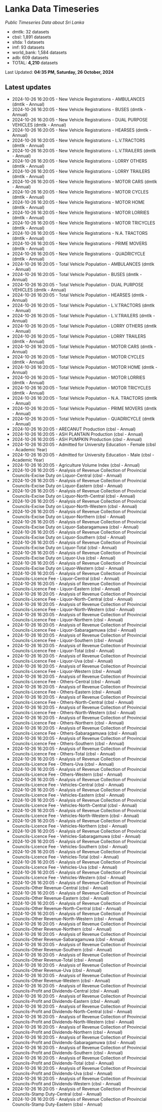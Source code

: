 # Lanka Data Timeseries
*Public Timeseries Data about Sri Lanka*

* dmtlk: 32 datasets
* cbsl: 1,891 datasets
* sltda: 1 datasets
* imf: 93 datasets
* world_bank: 1,584 datasets
* adb: 609 datasets
* TOTAL: **4,210** datasets

Last Updated: **04:35 PM, Saturday, 26 October, 2024**

## Latest updates

* 2024-10-26 16:20:05 - New Vehicle Registrations - AMBULANCES (dmtlk - Annual)
* 2024-10-26 16:20:05 - New Vehicle Registrations - BUSES (dmtlk - Annual)
* 2024-10-26 16:20:05 - New Vehicle Registrations - DUAL PURPOSE VEHICLES (dmtlk - Annual)
* 2024-10-26 16:20:05 - New Vehicle Registrations - HEARSES (dmtlk - Annual)
* 2024-10-26 16:20:05 - New Vehicle Registrations - L.V.TRACTORS (dmtlk - Annual)
* 2024-10-26 16:20:05 - New Vehicle Registrations - L.V.TRAILERS (dmtlk - Annual)
* 2024-10-26 16:20:05 - New Vehicle Registrations - LORRY OTHERS (dmtlk - Annual)
* 2024-10-26 16:20:05 - New Vehicle Registrations - LORRY TRAILERS (dmtlk - Annual)
* 2024-10-26 16:20:05 - New Vehicle Registrations - MOTOR CARS (dmtlk - Annual)
* 2024-10-26 16:20:05 - New Vehicle Registrations - MOTOR CYCLES (dmtlk - Annual)
* 2024-10-26 16:20:05 - New Vehicle Registrations - MOTOR HOME (dmtlk - Annual)
* 2024-10-26 16:20:05 - New Vehicle Registrations - MOTOR LORRIES (dmtlk - Annual)
* 2024-10-26 16:20:05 - New Vehicle Registrations - MOTOR TRICYCLES (dmtlk - Annual)
* 2024-10-26 16:20:05 - New Vehicle Registrations - N.A. TRACTORS (dmtlk - Annual)
* 2024-10-26 16:20:05 - New Vehicle Registrations - PRIME MOVERS (dmtlk - Annual)
* 2024-10-26 16:20:05 - New Vehicle Registrations - QUADRICYCLE (dmtlk - Annual)
* 2024-10-26 16:20:05 - Total Vehicle Population - AMBULANCES (dmtlk - Annual)
* 2024-10-26 16:20:05 - Total Vehicle Population - BUSES (dmtlk - Annual)
* 2024-10-26 16:20:05 - Total Vehicle Population - DUAL PURPOSE VEHICLES (dmtlk - Annual)
* 2024-10-26 16:20:05 - Total Vehicle Population - HEARSES (dmtlk - Annual)
* 2024-10-26 16:20:05 - Total Vehicle Population - L.V.TRACTORS (dmtlk - Annual)
* 2024-10-26 16:20:05 - Total Vehicle Population - L.V.TRAILERS (dmtlk - Annual)
* 2024-10-26 16:20:05 - Total Vehicle Population - LORRY OTHERS (dmtlk - Annual)
* 2024-10-26 16:20:05 - Total Vehicle Population - LORRY TRAILERS (dmtlk - Annual)
* 2024-10-26 16:20:05 - Total Vehicle Population - MOTOR CARS (dmtlk - Annual)
* 2024-10-26 16:20:05 - Total Vehicle Population - MOTOR CYCLES (dmtlk - Annual)
* 2024-10-26 16:20:05 - Total Vehicle Population - MOTOR HOME (dmtlk - Annual)
* 2024-10-26 16:20:05 - Total Vehicle Population - MOTOR LORRIES (dmtlk - Annual)
* 2024-10-26 16:20:05 - Total Vehicle Population - MOTOR TRICYCLES (dmtlk - Annual)
* 2024-10-26 16:20:05 - Total Vehicle Population - N.A. TRACTORS (dmtlk - Annual)
* 2024-10-26 16:20:05 - Total Vehicle Population - PRIME MOVERS (dmtlk - Annual)
* 2024-10-26 16:20:05 - Total Vehicle Population - QUADRICYCLE (dmtlk - Annual)
* 2024-10-26 16:20:05 - ARECANUT Production (cbsl - Annual)
* 2024-10-26 16:20:05 - ASH PLANTAIN Production (cbsl - Annual)
* 2024-10-26 16:20:05 - ASH PUMPKIN Production (cbsl - Annual)
* 2024-10-26 16:20:05 - Admitted for University Education - Female (cbsl - Academic Year)
* 2024-10-26 16:20:05 - Admitted for University Education - Male (cbsl - Academic Year)
* 2024-10-26 16:20:05 - Agriculture Volume Index (cbsl - Annual)
* 2024-10-26 16:20:05 - Analysis of Revenue Collection of Provincial Councils-Excise Duty on Liquor-Central (cbsl - Annual)
* 2024-10-26 16:20:05 - Analysis of Revenue Collection of Provincial Councils-Excise Duty on Liquor-Eastern (cbsl - Annual)
* 2024-10-26 16:20:05 - Analysis of Revenue Collection of Provincial Councils-Excise Duty on Liquor-North-Central (cbsl - Annual)
* 2024-10-26 16:20:05 - Analysis of Revenue Collection of Provincial Councils-Excise Duty on Liquor-North-Western (cbsl - Annual)
* 2024-10-26 16:20:05 - Analysis of Revenue Collection of Provincial Councils-Excise Duty on Liquor-Northern (cbsl - Annual)
* 2024-10-26 16:20:05 - Analysis of Revenue Collection of Provincial Councils-Excise Duty on Liquor-Sabaragamuwa (cbsl - Annual)
* 2024-10-26 16:20:05 - Analysis of Revenue Collection of Provincial Councils-Excise Duty on Liquor-Southern (cbsl - Annual)
* 2024-10-26 16:20:05 - Analysis of Revenue Collection of Provincial Councils-Excise Duty on Liquor-Total (cbsl - Annual)
* 2024-10-26 16:20:05 - Analysis of Revenue Collection of Provincial Councils-Excise Duty on Liquor-Uva (cbsl - Annual)
* 2024-10-26 16:20:05 - Analysis of Revenue Collection of Provincial Councils-Excise Duty on Liquor-Western (cbsl - Annual)
* 2024-10-26 16:20:05 - Analysis of Revenue Collection of Provincial Councils-Licence Fee - Liquor-Central (cbsl - Annual)
* 2024-10-26 16:20:05 - Analysis of Revenue Collection of Provincial Councils-Licence Fee - Liquor-Eastern (cbsl - Annual)
* 2024-10-26 16:20:05 - Analysis of Revenue Collection of Provincial Councils-Licence Fee - Liquor-North-Central (cbsl - Annual)
* 2024-10-26 16:20:05 - Analysis of Revenue Collection of Provincial Councils-Licence Fee - Liquor-North-Western (cbsl - Annual)
* 2024-10-26 16:20:05 - Analysis of Revenue Collection of Provincial Councils-Licence Fee - Liquor-Northern (cbsl - Annual)
* 2024-10-26 16:20:05 - Analysis of Revenue Collection of Provincial Councils-Licence Fee - Liquor-Sabaragamuwa (cbsl - Annual)
* 2024-10-26 16:20:05 - Analysis of Revenue Collection of Provincial Councils-Licence Fee - Liquor-Southern (cbsl - Annual)
* 2024-10-26 16:20:05 - Analysis of Revenue Collection of Provincial Councils-Licence Fee - Liquor-Total (cbsl - Annual)
* 2024-10-26 16:20:05 - Analysis of Revenue Collection of Provincial Councils-Licence Fee - Liquor-Uva (cbsl - Annual)
* 2024-10-26 16:20:05 - Analysis of Revenue Collection of Provincial Councils-Licence Fee - Liquor-Western (cbsl - Annual)
* 2024-10-26 16:20:05 - Analysis of Revenue Collection of Provincial Councils-Licence Fee - Others-Central (cbsl - Annual)
* 2024-10-26 16:20:05 - Analysis of Revenue Collection of Provincial Councils-Licence Fee - Others-Eastern (cbsl - Annual)
* 2024-10-26 16:20:05 - Analysis of Revenue Collection of Provincial Councils-Licence Fee - Others-North-Central (cbsl - Annual)
* 2024-10-26 16:20:05 - Analysis of Revenue Collection of Provincial Councils-Licence Fee - Others-North-Western (cbsl - Annual)
* 2024-10-26 16:20:05 - Analysis of Revenue Collection of Provincial Councils-Licence Fee - Others-Northern (cbsl - Annual)
* 2024-10-26 16:20:05 - Analysis of Revenue Collection of Provincial Councils-Licence Fee - Others-Sabaragamuwa (cbsl - Annual)
* 2024-10-26 16:20:05 - Analysis of Revenue Collection of Provincial Councils-Licence Fee - Others-Southern (cbsl - Annual)
* 2024-10-26 16:20:05 - Analysis of Revenue Collection of Provincial Councils-Licence Fee - Others-Total (cbsl - Annual)
* 2024-10-26 16:20:05 - Analysis of Revenue Collection of Provincial Councils-Licence Fee - Others-Uva (cbsl - Annual)
* 2024-10-26 16:20:05 - Analysis of Revenue Collection of Provincial Councils-Licence Fee - Others-Western (cbsl - Annual)
* 2024-10-26 16:20:05 - Analysis of Revenue Collection of Provincial Councils-Licence Fee - Vehicles-Central (cbsl - Annual)
* 2024-10-26 16:20:05 - Analysis of Revenue Collection of Provincial Councils-Licence Fee - Vehicles-Eastern (cbsl - Annual)
* 2024-10-26 16:20:05 - Analysis of Revenue Collection of Provincial Councils-Licence Fee - Vehicles-North-Central (cbsl - Annual)
* 2024-10-26 16:20:05 - Analysis of Revenue Collection of Provincial Councils-Licence Fee - Vehicles-North-Western (cbsl - Annual)
* 2024-10-26 16:20:05 - Analysis of Revenue Collection of Provincial Councils-Licence Fee - Vehicles-Northern (cbsl - Annual)
* 2024-10-26 16:20:05 - Analysis of Revenue Collection of Provincial Councils-Licence Fee - Vehicles-Sabaragamuwa (cbsl - Annual)
* 2024-10-26 16:20:05 - Analysis of Revenue Collection of Provincial Councils-Licence Fee - Vehicles-Southern (cbsl - Annual)
* 2024-10-26 16:20:05 - Analysis of Revenue Collection of Provincial Councils-Licence Fee - Vehicles-Total (cbsl - Annual)
* 2024-10-26 16:20:05 - Analysis of Revenue Collection of Provincial Councils-Licence Fee - Vehicles-Uva (cbsl - Annual)
* 2024-10-26 16:20:05 - Analysis of Revenue Collection of Provincial Councils-Licence Fee - Vehicles-Western (cbsl - Annual)
* 2024-10-26 16:20:05 - Analysis of Revenue Collection of Provincial Councils-Other Revenue-Central (cbsl - Annual)
* 2024-10-26 16:20:05 - Analysis of Revenue Collection of Provincial Councils-Other Revenue-Eastern (cbsl - Annual)
* 2024-10-26 16:20:05 - Analysis of Revenue Collection of Provincial Councils-Other Revenue-North-Central (cbsl - Annual)
* 2024-10-26 16:20:05 - Analysis of Revenue Collection of Provincial Councils-Other Revenue-North-Western (cbsl - Annual)
* 2024-10-26 16:20:05 - Analysis of Revenue Collection of Provincial Councils-Other Revenue-Northern (cbsl - Annual)
* 2024-10-26 16:20:05 - Analysis of Revenue Collection of Provincial Councils-Other Revenue-Sabaragamuwa (cbsl - Annual)
* 2024-10-26 16:20:05 - Analysis of Revenue Collection of Provincial Councils-Other Revenue-Southern (cbsl - Annual)
* 2024-10-26 16:20:05 - Analysis of Revenue Collection of Provincial Councils-Other Revenue-Total (cbsl - Annual)
* 2024-10-26 16:20:05 - Analysis of Revenue Collection of Provincial Councils-Other Revenue-Uva (cbsl - Annual)
* 2024-10-26 16:20:05 - Analysis of Revenue Collection of Provincial Councils-Other Revenue-Western (cbsl - Annual)
* 2024-10-26 16:20:05 - Analysis of Revenue Collection of Provincial Councils-Profit and Dividends-Central (cbsl - Annual)
* 2024-10-26 16:20:05 - Analysis of Revenue Collection of Provincial Councils-Profit and Dividends-Eastern (cbsl - Annual)
* 2024-10-26 16:20:05 - Analysis of Revenue Collection of Provincial Councils-Profit and Dividends-North-Central (cbsl - Annual)
* 2024-10-26 16:20:05 - Analysis of Revenue Collection of Provincial Councils-Profit and Dividends-North-Western (cbsl - Annual)
* 2024-10-26 16:20:05 - Analysis of Revenue Collection of Provincial Councils-Profit and Dividends-Northern (cbsl - Annual)
* 2024-10-26 16:20:05 - Analysis of Revenue Collection of Provincial Councils-Profit and Dividends-Sabaragamuwa (cbsl - Annual)
* 2024-10-26 16:20:05 - Analysis of Revenue Collection of Provincial Councils-Profit and Dividends-Southern (cbsl - Annual)
* 2024-10-26 16:20:05 - Analysis of Revenue Collection of Provincial Councils-Profit and Dividends-Total (cbsl - Annual)
* 2024-10-26 16:20:05 - Analysis of Revenue Collection of Provincial Councils-Profit and Dividends-Uva (cbsl - Annual)
* 2024-10-26 16:20:05 - Analysis of Revenue Collection of Provincial Councils-Profit and Dividends-Western (cbsl - Annual)
* 2024-10-26 16:20:05 - Analysis of Revenue Collection of Provincial Councils-Stamp Duty-Central (cbsl - Annual)
* 2024-10-26 16:20:05 - Analysis of Revenue Collection of Provincial Councils-Stamp Duty-Eastern (cbsl - Annual)